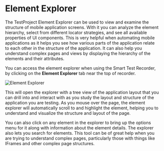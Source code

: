 # Element Explorer

The TestProject Element Explorer can be used to view and examine the structure of mobile application screens. With it you can analyze the element hierarchy, select from different locator strategies, and see all available properties of UI components.  This is very helpful when automating mobile applications as it helps you see how various parts of the application relate to each other in the structure of the application. It can also help you understand complex pages and views by displaying the hierarchy of the elements and their attributes.

You can access the element explorer when using the Smart Test Recorder, by clicking on the **Element Explorer** tab near the top of recorder.

![Element Explorer](../../.gitbook/assets/chrome\_VKAjk9fLsE.png)

This will open the explorer with a tree view of the application layout that you can drill into and interact with as you study the layout and structure of the application you are testing. As you mouse over the page, the element explorer will automatically scroll to and highlight the element, helping you to understand and visualize the structure and layout of the page.&#x20;

You can also click on any element in the explorer to bring up the options menu for it along with information about the element details. The explorer also lets you search for elements. This tool can be of great help when you are trying to understand complex pages, particularly those with things like IFrames and other complex page structures.&#x20;
